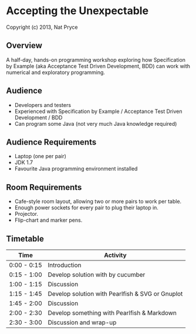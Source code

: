 Accepting the Unexpectable
==========================

Copyright (c) 2013, Nat Pryce

Overview
--------

A half-day, hands-on programming workshop exploring how Specification by Example (aka Acceptance Test Driven Development, BDD) can work with numerical and exploratory programming.

Audience
--------

 * Developers and testers
 * Experienced with Specification by Example / Acceptance Test Driven Development / BDD
 * Can program some Java (not very much Java knowledge required)

Audience Requirements
---------------------

 * Laptop (one per pair)
 * JDK 1.7
 * Favourite Java programming environment installed

Room Requirements
-----------------

 * Cafe-style room layout, allowing two or more pairs to work per table.
 * Enough power sockets for every pair to plug their laptop in.
 * Projector.
 * Flip-chart and marker pens.


Timetable
---------

| Time        | Activity                                            |
|-------------|-----------------------------------------------------|
| 0:00 - 0:15 | Introduction                                        |
| 0:15 - 1:00 | Develop solution with by cucumber                   |
| 1:00 - 1:15 | Discussion                                          |
| 1:15 - 1:45 | Develop solution with Pearlfish & SVG or Gnuplot    |
| 1:45 - 2:00 | Discussion                                          |
| 2:00 - 2:30 | Develop something with Pearlfish & Markdown         |
| 2:30 - 3:00 | Discussion and wrap-up                              |
